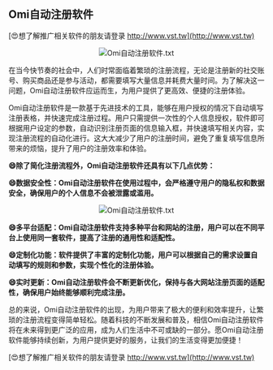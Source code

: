## **Omi自动注册软件**

[😍想了解推广相关软件的朋友请登录 http://www.vst.tw](http://www.vst.tw)

 <center><img src="https://vst.tw/MP4/tuiguang/png/1.png" alt="Omi自动注册软件.txt"></center>

在当今快节奏的社会中，人们时常面临着繁琐的注册流程，无论是注册新的社交账号、购买商品还是参与活动，都需要填写大量信息并耗费大量时间。为了解决这一问题，Omi自动注册软件应运而生，为用户提供了更高效、便捷的注册体验。

Omi自动注册软件是一款基于先进技术的工具，能够在用户授权的情况下自动填写注册表格，并快速完成注册过程。用户只需提供一次性的个人信息授权，软件即可根据用户设定的参数，自动识别注册页面的信息输入框，并快速填写相关内容，实现注册流程的自动化进行。这大大减少了用户的注册时间，避免了重复填写信息所带来的烦恼，提升了用户的注册效率和体验。

**😄除了简化注册流程外，Omi自动注册软件还具有以下几点优势：**

**😄数据安全性：Omi自动注册软件在使用过程中，会严格遵守用户的隐私权和数据安全，确保用户的个人信息不会被泄露或滥用。**

 <center><img src="https://vst.tw/MP4/tuiguang/png/8.png" alt="Omi自动注册软件.txt"></center>

**😄多平台适配：Omi自动注册软件支持多种平台和网站的注册，用户可以在不同平台上使用同一套软件，提高了注册的通用性和适配性。**

**😄定制化功能：软件提供了丰富的定制化功能，用户可以根据自己的需求设置自动填写的规则和参数，实现个性化的注册体验。**

**😄实时更新：Omi自动注册软件会不断更新优化，保持与各大网站注册页面的适配性，确保用户始终能够顺利完成注册。**

总的来说，Omi自动注册软件的出现，为用户带来了极大的便利和效率提升，让繁琐的注册流程变得简单轻松。随着科技的不断发展和普及，相信Omi自动注册软件将在未来得到更广泛的应用，成为人们生活中不可或缺的一部分。愿Omi自动注册软件能够持续创新，为用户提供更好的服务，让我们的生活变得更加便捷！

[😍想了解推广相关软件的朋友请登录 http://www.vst.tw](http://www.vst.tw)



